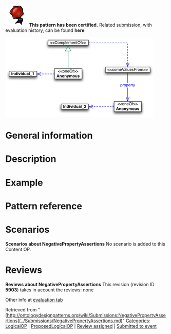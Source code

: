 [![](../images/thumb/b/b5/Certified.png/70px-Certified.png)](../Image/Certified.png.md "Certified.png") __This pattern has been certified.__
Related submission, with evaluation history, can be found __here__






[![Image:Npa-diagram.png](../images/f/f1/Npa-diagram.png)](../Image/Npa-diagram.png.md "Image:Npa-diagram.png")




#  General information


  




#  Description


  




#  Example


  




#  Pattern reference


#  Scenarios



__Scenarios about NegativePropertyAssertions__
No scenario is added to this Content OP.




#  Reviews



__Reviews about NegativePropertyAssertions__
This revision (revision ID __5903__) takes in account the reviews: none


Other info at [evaluation tab](http://ontologydesignpatterns.org/wiki/index.php?title=Submissions:NegativePropertyAssertions&action=evaluation "http://ontologydesignpatterns.org/wiki/index.php?title=Submissions:NegativePropertyAssertions&action=evaluation")




  






Retrieved from "[http://ontologydesignpatterns.org/wiki/Submissions:NegativePropertyAssertions](../Submissions/NegativePropertyAssertions.md)"
 [Categories](http://ontologydesignpatterns.org/wiki/Special:Categories "Special:Categories"): [LogicalOP](../Category/LogicalOP.md "Category:LogicalOP") | [ProposedLogicalOP](../Category/ProposedLogicalOP.md "Category:ProposedLogicalOP") | [Review assigned](../Category/Review_assigned.md "Category:Review assigned") | [Submitted to event](../Category/Submitted_to_event.md "Category:Submitted to event")